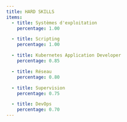 ```yaml
---
title: HARD SKILLS
items:
  - title: Systèmes d'exploitation
    percentage: 1.00

  - title: Scripting
    percentage: 1.00

  - title: Kubernetes Application Developer
    percentage: 0.85

  - title: Réseau
    percentage: 0.80

  - title: Supervision
    percentage: 0.75

  - title: DevOps
    percentage: 0.70
---
```

